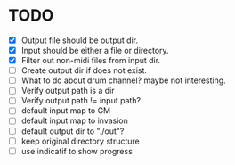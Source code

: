 # TODO

- [x] Output file should be output dir.
- [x] Input should be either a file or directory.
- [x] Filter out non-midi files from input dir.
- [ ] Create output dir if does not exist.
- [ ] What to do about drum channel? maybe not interesting.
- [ ] Verify output path is a dir
- [ ] Verify output path != input path?
- [ ] default input map to GM
- [ ] default input map to invasion
- [ ] default output dir to "./out"?
- [ ] keep original directory structure
- [ ] use indicatif to show progress
